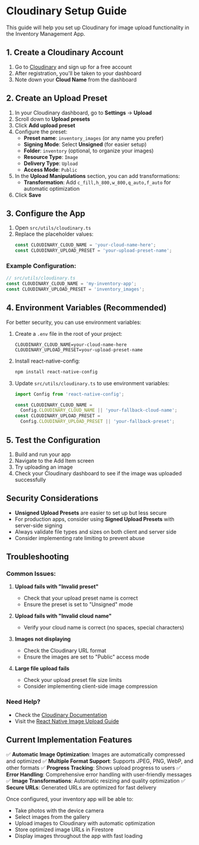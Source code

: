 # Cloudinary Setup Guide

This guide will help you set up Cloudinary for image upload functionality in the Inventory Management App.

## 1. Create a Cloudinary Account

1. Go to [Cloudinary](https://cloudinary.com/) and sign up for a free account
2. After registration, you'll be taken to your dashboard
3. Note down your **Cloud Name** from the dashboard

## 2. Create an Upload Preset

1. In your Cloudinary dashboard, go to **Settings** → **Upload**
2. Scroll down to **Upload presets**
3. Click **Add upload preset**
4. Configure the preset:
   - **Preset name**: `inventory_images` (or any name you prefer)
   - **Signing Mode**: Select **Unsigned** (for easier setup)
   - **Folder**: `inventory` (optional, to organize your images)
   - **Resource Type**: `Image`
   - **Delivery Type**: `Upload`
   - **Access Mode**: `Public`
5. In the **Upload Manipulations** section, you can add transformations:
   - **Transformation**: Add `c_fill,h_800,w_800,q_auto,f_auto` for automatic optimization
6. Click **Save**

## 3. Configure the App

1. Open `src/utils/cloudinary.ts`
2. Replace the placeholder values:
   ```typescript
   const CLOUDINARY_CLOUD_NAME = 'your-cloud-name-here';
   const CLOUDINARY_UPLOAD_PRESET = 'your-upload-preset-name';
   ```

### Example Configuration:

```typescript
// src/utils/cloudinary.ts
const CLOUDINARY_CLOUD_NAME = 'my-inventory-app';
const CLOUDINARY_UPLOAD_PRESET = 'inventory_images';
```

## 4. Environment Variables (Recommended)

For better security, you can use environment variables:

1. Create a `.env` file in the root of your project:

   ```
   CLOUDINARY_CLOUD_NAME=your-cloud-name-here
   CLOUDINARY_UPLOAD_PRESET=your-upload-preset-name
   ```

2. Install react-native-config:

   ```bash
   npm install react-native-config
   ```

3. Update `src/utils/cloudinary.ts` to use environment variables:

   ```typescript
   import Config from 'react-native-config';

   const CLOUDINARY_CLOUD_NAME =
     Config.CLOUDINARY_CLOUD_NAME || 'your-fallback-cloud-name';
   const CLOUDINARY_UPLOAD_PRESET =
     Config.CLOUDINARY_UPLOAD_PRESET || 'your-fallback-preset';
   ```

## 5. Test the Configuration

1. Build and run your app
2. Navigate to the Add Item screen
3. Try uploading an image
4. Check your Cloudinary dashboard to see if the image was uploaded successfully

## Security Considerations

- **Unsigned Upload Presets** are easier to set up but less secure
- For production apps, consider using **Signed Upload Presets** with server-side signing
- Always validate file types and sizes on both client and server side
- Consider implementing rate limiting to prevent abuse

## Troubleshooting

### Common Issues:

1. **Upload fails with "Invalid preset"**

   - Check that your upload preset name is correct
   - Ensure the preset is set to "Unsigned" mode

2. **Upload fails with "Invalid cloud name"**

   - Verify your cloud name is correct (no spaces, special characters)

3. **Images not displaying**

   - Check the Cloudinary URL format
   - Ensure the images are set to "Public" access mode

4. **Large file upload fails**
   - Check your upload preset file size limits
   - Consider implementing client-side image compression

### Need Help?

- Check the [Cloudinary Documentation](https://cloudinary.com/documentation)
- Visit the [React Native Image Upload Guide](https://cloudinary.com/documentation/react_native_image_manipulation)

## Current Implementation Features

✅ **Automatic Image Optimization**: Images are automatically compressed and optimized
✅ **Multiple Format Support**: Supports JPEG, PNG, WebP, and other formats
✅ **Progress Tracking**: Shows upload progress to users
✅ **Error Handling**: Comprehensive error handling with user-friendly messages
✅ **Image Transformations**: Automatic resizing and quality optimization
✅ **Secure URLs**: Generated URLs are optimized for fast delivery

Once configured, your inventory app will be able to:

- Take photos with the device camera
- Select images from the gallery
- Upload images to Cloudinary with automatic optimization
- Store optimized image URLs in Firestore
- Display images throughout the app with fast loading
